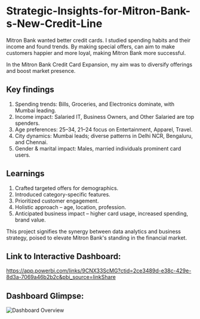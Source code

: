 # Strategic-Insights-for-Mitron-Bank-s-New-Credit-Line
Mitron Bank wanted better credit cards. I studied spending habits and their income and found trends. By making special offers, can aim to make customers happier and more loyal, making Mitron Bank more successful.

In the Mitron Bank Credit Card Expansion, my aim was to diversify offerings and boost market presence.

## Key findings
1. Spending trends: Bills, Groceries, and Electronics dominate, with Mumbai leading.  
2. Income impact: Salaried IT, Business Owners, and Other Salaried are top spenders.  
3. Age preferences: 25–34, 21–24 focus on Entertainment, Apparel, Travel.  
4. City dynamics: Mumbai leads; diverse patterns in Delhi NCR, Bengaluru, and Chennai.  
5. Gender & marital impact: Males, married individuals prominent card users.

## Learnings
1. Crafted targeted offers for demographics.  
2. Introduced category-specific features.  
3. Prioritized customer engagement.  
4. Holistic approach – age, location, profession.  
5. Anticipated business impact – higher card usage, increased spending, brand value.

This project signifies the synergy between data analytics and business strategy, poised to elevate Mitron Bank's standing in the financial market.

## Link to Interactive Dashboard:
https://app.powerbi.com/links/9CNX33ScMG?ctid=2ce3489d-e38c-429e-8d3a-7069a46b2b2c&pbi_source=linkShare

## Dashboard Glimpse:
![Dashboard Overview](images/Screenshot_2025-06-14_at_1.50.13_pm.png)




